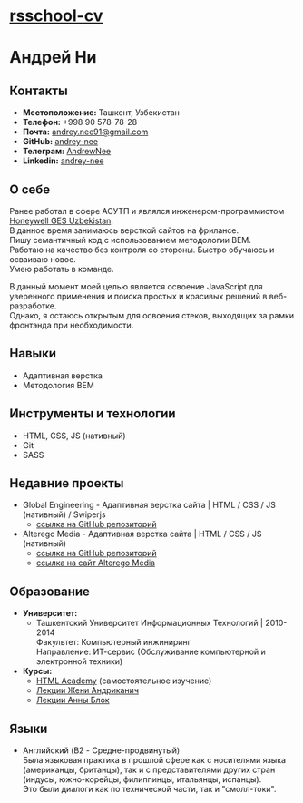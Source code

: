 # __[rsschool-cv](https://andrey-nee.github.io/rsschool-cv/cv)__

# __Андрей Ни__

## __Контакты__
* __Местоположение:__ Ташкент, Узбекистан
* __Телефон:__ +998 90 578-78-28
* __Почта:__ andrey.nee91@gmail.com
* __GitHub:__ [andrey-nee](https://github.com/andrey-nee)
* __Телеграм:__ [AndrewNee](https://t.me/AndrewNee)
* __Linkedin:__ [andrey-nee](https://linkedin.com/in/andrey-nee/)


## __О себе__
Ранее работал в сфере АСУТП и являлся инженером-программистом [Honeywell GES Uzbekistan](https://himavtomatika.uz/).  
В данное время занимаюсь версткой сайтов на фрилансе.  
Пишу семантичный код с использованием методологии BEM.  
Работаю на качество без контроля со стороны. Быстро обучаюсь и осваиваю новое.  
Умею работать в команде.

В данный момент моей целью является освоение JavaScript для уверенного применения и поиска простых и красивых решений в веб-разработке.  
Однако, я остаюсь открытым для освоения стеков, выходящих за рамки фронтэнда при необходимости.

## __Навыки__
* Адаптивная верстка
* Методология BEM

## __Инструменты и технологии__
* HTML, CSS, JS (нативный)
* Git
* SASS

## __Недавние проекты__
* Global Engineering - Адаптивная верстка сайта \| HTML / CSS / JS (нативный) / Swiperjs
    + [ссылка на GitHub репозиторий](https://github.com/andrey-nee/GlobalEngineering)
* Alterego Media - Адаптивная верстка сайта \| HTML / CSS / JS (нативный)
    + [ссылка на GitHub репозиторий](https://github.com/andrey-nee/AlterEgoMedia)
    + [ссылка на сайт Alterego Media](https://aemedia.uz/)

## __Образование__
* __Университет:__
    + Ташкентский Университет Информационных Технологий | 2010-2014  
        Факультет: Компьютерный инжиниринг  
        Направление: ИТ-сервис (Обслуживание компьютерной и электронной техники)
* __Курсы:__
    + [HTML Academy](https://htmlacademy.ru) (самостоятельное изучение)
    + [Лекции Жени Андриканич](https://www.youtube.com/@FreelancerLifeStyle)
    + [Лекции Анны Блок](https://www.youtube.com/@annblok_webdev)

## __Языки__
* Английский (B2 - Средне-продвинутый)  
Была языковая практика в прошлой сфере как с носителями языка (американцы, британцы), так и с представителями других стран (индусы, южно-корейцы, филиппинцы, итальянцы, испанцы).  
Это были диалоги как по технической части, так и "смолл-токи".

